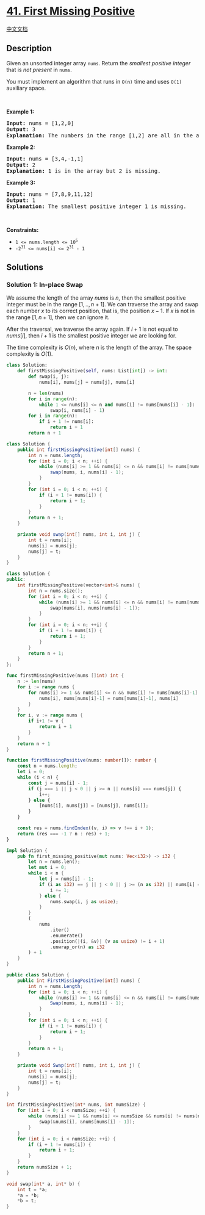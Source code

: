# [41. First Missing Positive](https://leetcode.com/problems/first-missing-positive)

[中文文档](./solution/0000-0099/0041.First%20Missing%20Positive/README.md)

<!-- tags:Array,Hash Table -->

## Description

<p>Given an unsorted integer array <code>nums</code>. Return the <em>smallest positive integer</em> that is <em>not present</em> in <code>nums</code>.</p>

<p>You must implement an algorithm that runs in <code>O(n)</code> time and uses <code>O(1)</code> auxiliary space.</p>

<p>&nbsp;</p>
<p><strong class="example">Example 1:</strong></p>

<pre>
<strong>Input:</strong> nums = [1,2,0]
<strong>Output:</strong> 3
<strong>Explanation:</strong> The numbers in the range [1,2] are all in the array.
</pre>

<p><strong class="example">Example 2:</strong></p>

<pre>
<strong>Input:</strong> nums = [3,4,-1,1]
<strong>Output:</strong> 2
<strong>Explanation:</strong> 1 is in the array but 2 is missing.
</pre>

<p><strong class="example">Example 3:</strong></p>

<pre>
<strong>Input:</strong> nums = [7,8,9,11,12]
<strong>Output:</strong> 1
<strong>Explanation:</strong> The smallest positive integer 1 is missing.
</pre>

<p>&nbsp;</p>
<p><strong>Constraints:</strong></p>

<ul>
	<li><code>1 &lt;= nums.length &lt;= 10<sup>5</sup></code></li>
	<li><code>-2<sup>31</sup> &lt;= nums[i] &lt;= 2<sup>31</sup> - 1</code></li>
</ul>

## Solutions

### Solution 1: In-place Swap

We assume the length of the array $nums$ is $n$, then the smallest positive integer must be in the range $[1, .., n + 1]$. We can traverse the array and swap each number $x$ to its correct position, that is, the position $x - 1$. If $x$ is not in the range $[1, n + 1]$, then we can ignore it.

After the traversal, we traverse the array again. If $i+1$ is not equal to $nums[i]$, then $i+1$ is the smallest positive integer we are looking for.

The time complexity is $O(n)$, where $n$ is the length of the array. The space complexity is $O(1)$.

<!-- tabs:start -->

```python
class Solution:
    def firstMissingPositive(self, nums: List[int]) -> int:
        def swap(i, j):
            nums[i], nums[j] = nums[j], nums[i]

        n = len(nums)
        for i in range(n):
            while 1 <= nums[i] <= n and nums[i] != nums[nums[i] - 1]:
                swap(i, nums[i] - 1)
        for i in range(n):
            if i + 1 != nums[i]:
                return i + 1
        return n + 1
```

```java
class Solution {
    public int firstMissingPositive(int[] nums) {
        int n = nums.length;
        for (int i = 0; i < n; ++i) {
            while (nums[i] >= 1 && nums[i] <= n && nums[i] != nums[nums[i] - 1]) {
                swap(nums, i, nums[i] - 1);
            }
        }
        for (int i = 0; i < n; ++i) {
            if (i + 1 != nums[i]) {
                return i + 1;
            }
        }
        return n + 1;
    }

    private void swap(int[] nums, int i, int j) {
        int t = nums[i];
        nums[i] = nums[j];
        nums[j] = t;
    }
}
```

```cpp
class Solution {
public:
    int firstMissingPositive(vector<int>& nums) {
        int n = nums.size();
        for (int i = 0; i < n; ++i) {
            while (nums[i] >= 1 && nums[i] <= n && nums[i] != nums[nums[i] - 1]) {
                swap(nums[i], nums[nums[i] - 1]);
            }
        }
        for (int i = 0; i < n; ++i) {
            if (i + 1 != nums[i]) {
                return i + 1;
            }
        }
        return n + 1;
    }
};
```

```go
func firstMissingPositive(nums []int) int {
	n := len(nums)
	for i := range nums {
		for nums[i] >= 1 && nums[i] <= n && nums[i] != nums[nums[i]-1] {
			nums[i], nums[nums[i]-1] = nums[nums[i]-1], nums[i]
		}
	}
	for i, v := range nums {
		if i+1 != v {
			return i + 1
		}
	}
	return n + 1
}
```

```ts
function firstMissingPositive(nums: number[]): number {
    const n = nums.length;
    let i = 0;
    while (i < n) {
        const j = nums[i] - 1;
        if (j === i || j < 0 || j >= n || nums[i] === nums[j]) {
            i++;
        } else {
            [nums[i], nums[j]] = [nums[j], nums[i]];
        }
    }

    const res = nums.findIndex((v, i) => v !== i + 1);
    return (res === -1 ? n : res) + 1;
}
```

```rust
impl Solution {
    pub fn first_missing_positive(mut nums: Vec<i32>) -> i32 {
        let n = nums.len();
        let mut i = 0;
        while i < n {
            let j = nums[i] - 1;
            if (i as i32) == j || j < 0 || j >= (n as i32) || nums[i] == nums[j as usize] {
                i += 1;
            } else {
                nums.swap(i, j as usize);
            }
        }
        (
            nums
                .iter()
                .enumerate()
                .position(|(i, &v)| (v as usize) != i + 1)
                .unwrap_or(n) as i32
        ) + 1
    }
}
```

```cs
public class Solution {
    public int FirstMissingPositive(int[] nums) {
        int n = nums.Length;
        for (int i = 0; i < n; ++i) {
            while (nums[i] >= 1 && nums[i] <= n && nums[i] != nums[nums[i] - 1]) {
                Swap(nums, i, nums[i] - 1);
            }
        }
        for (int i = 0; i < n; ++i) {
            if (i + 1 != nums[i]) {
                return i + 1;
            }
        }
        return n + 1;
    }

    private void Swap(int[] nums, int i, int j) {
        int t = nums[i];
        nums[i] = nums[j];
        nums[j] = t;
    }
}
```

```c
int firstMissingPositive(int* nums, int numsSize) {
    for (int i = 0; i < numsSize; ++i) {
        while (nums[i] >= 1 && nums[i] <= numsSize && nums[i] != nums[nums[i] - 1]) {
            swap(&nums[i], &nums[nums[i] - 1]);
        }
    }
    for (int i = 0; i < numsSize; ++i) {
        if (i + 1 != nums[i]) {
            return i + 1;
        }
    }
    return numsSize + 1;
}

void swap(int* a, int* b) {
    int t = *a;
    *a = *b;
    *b = t;
}
```

<!-- tabs:end -->

<!-- end -->
